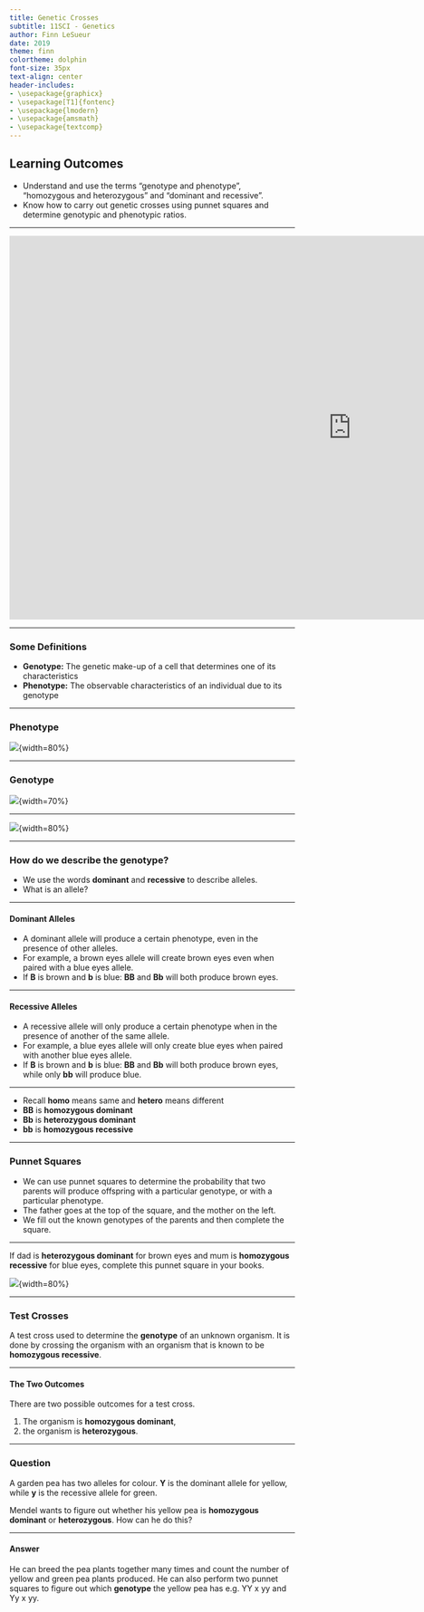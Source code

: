 ```yaml
---
title: Genetic Crosses
subtitle: 11SCI - Genetics
author: Finn LeSueur
date: 2019
theme: finn
colortheme: dolphin
font-size: 35px
text-align: center
header-includes:
- \usepackage{graphicx}
- \usepackage[T1]{fontenc}
- \usepackage{lmodern}
- \usepackage{amsmath}
- \usepackage{textcomp}
---
```


## Learning Outcomes

- Understand and use the terms “genotype and phenotype”, “homozygous and heterozygous” and “dominant and recessive”.
- Know how to carry out genetic crosses using punnet squares and determine genotypic and phenotypic ratios.

---

<iframe width="1206" height="678" src="https://www.youtube.com/embed/Mehz7tCxjSE" frameborder="0" allow="accelerometer; autoplay; encrypted-media; gyroscope; picture-in-picture" allowfullscreen></iframe>

---

### Some Definitions

- __Genotype:__ The genetic make-up of a cell that determines one of its characteristics
- __Phenotype:__ The observable characteristics of an individual due to its genotype

---

### Phenotype

![](../assets/5-phenotype-eyes.jpg){width=80%}

---

### Genotype

![](../assets/5-genotype.png){width=70%}

---

![](../assets/5-phenotype-genotype.png){width=80%}

---

### How do we describe the genotype?

- We use the words __dominant__ and __recessive__ to describe alleles.
- What is an allele?

---

#### Dominant Alleles

- A dominant allele will produce a certain phenotype, even in the presence of other alleles.
- For example, a brown eyes allele will create brown eyes even when paired with a blue eyes allele.
- If __B__ is brown and __b__ is blue: __BB__ and __Bb__ will both produce brown eyes.

---

#### Recessive Alleles

- A recessive allele will only produce a certain phenotype when in the presence of another of the same allele.
- For example, a blue eyes allele will only create blue eyes when paired with another blue eyes allele.
- If __B__ is brown and __b__ is blue: __BB__ and __Bb__ will both produce brown eyes, while only __bb__ will produce blue.

---

- Recall __homo__ means same and __hetero__ means different
- __BB__ is __homozygous dominant__
- __Bb__ is __heterozygous dominant__
- __bb__ is __homozygous recessive__

---

### Punnet Squares

- We can use punnet squares to determine the probability that two parents will produce offspring with a particular genotype, or with a particular phenotype.
- The father goes at the top of the square, and the mother on the left.
- We fill out the known genotypes of the parents and then complete the square.

---

If dad is __heterozygous dominant__ for brown eyes and mum is __homozygous recessive__ for blue eyes, complete this punnet square in your books.

![](../assets/5-punnet-square.jpg){width=80%}

---

### Test Crosses

A test cross used to determine the __genotype__ of an unknown organism. It is done by crossing the organism with an organism that is known to be __homozygous recessive__.

---

#### The Two Outcomes

There are two possible outcomes for a test cross.

1. The organism is __homozygous dominant__,
2. the organism is __heterozygous__.

---

### Question

A garden pea has two alleles for colour. __Y__ is the dominant allele for yellow, while __y__ is the recessive allele for green.

Mendel wants to figure out whether his yellow pea is __homozygous dominant__ or __heterozygous__. How can he do this?

---

#### Answer

He can breed the pea plants together many times and count the number of yellow and green pea plants produced. He can also perform two punnet squares to figure out which __genotype__ the yellow pea has e.g. YY x yy and Yy x yy.